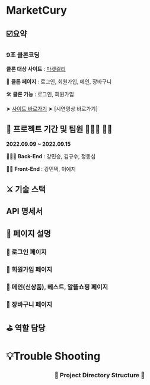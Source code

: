 # MarketCury

## ☑️요약

### 9조 클론코딩

**클론 대상 사이트** : [마켓컬리](https://www.kurly.com/shop/main/index.php?utm_source=1055&utm_medium=2202&utm_campaign=home_hashtag&utm_term=&gclid=Cj0KCQiA09eQBhCxARIsAAYRiymFTo_B-h_Ud0gO_bvKSG36IaBralIpgBFdb2WKsfT25LH5s8RrK-4aAm26EALw_wcB#%EB%A7%88%EC%BC%93%EC%BB%AC%EB%A6%AC&utm_content=brand)

📸  **클론 페이지** : 로그인, 회원가입, 메인, 장바구니

🛠  **클론 기능** : 로그인, 회원가입

➤ [사이트 바로가기](http://marketkkurly.s3-website.ap-northeast-2.amazonaws.com/)
➤ [시연영상 바로가기]

## 📅 프로젝트 기간 및 팀원 👨🏻‍💻 👩‍💻
**2022.09.09 ~ 2022.09.15**

👨‍👩‍👧 **Back-End** : 강민승, 김규수, 정동섭

👨‍👦 **Front-End** : 강민택, 이예지
## ⚔️ 기술 스택

## API 명세서

## 📜  페이지 설명

### 📎  로그인 페이지

### 📎  회원가입 페이지

### 📎  메인(신상품), 베스트, 알뜰쇼핑 페이지

### 📎  장바구니 페이지

## ⛳️  역할 담당

# 💡Trouble Shooting

<h3 align="center"><b>📂 Project Directory Structure 📁</b></h3>

